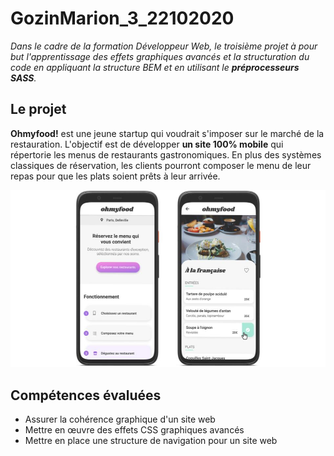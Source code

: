 # GozinMarion_3_22102020

*Dans le cadre de la formation Développeur Web, le troisième projet à pour but l'apprentissage des effets graphiques avancés et la structuration du code en appliquant la structure BEM et en utilisant le **préprocesseurs SASS**.*

## Le projet 

**Ohmyfood!** est une jeune startup qui voudrait s'imposer sur le marché de la restauration. L'objectif est de développer **un site 100% mobile** qui répertorie les menus de restaurants gastronomiques. En plus des systèmes classiques de réservation, les clients pourront composer le menu de leur repas pour que les plats soient prêts à leur arrivée. 

![Maquette Site](/images/Readme-maquette.jpg)

## Compétences évaluées

* Assurer la cohérence graphique d'un site web
* Mettre en œuvre des effets CSS graphiques avancés
* Mettre en place une structure de navigation pour un site web